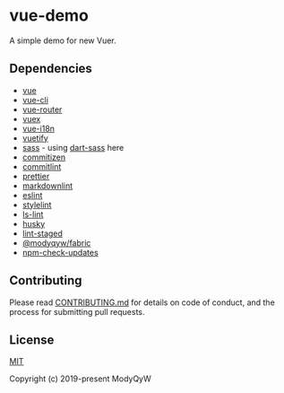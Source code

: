 # vue-demo

A simple demo for new Vuer.

## Dependencies

- [vue](https://vuejs.org)
- [vue-cli](https://cli.vuejs.org/)
- [vue-router](https://router.vuejs.org/)
- [vuex](https://vuex.vuejs.org/)
- [vue-i18n](https://kazupon.github.io/vue-i18n/)
- [vuetify](https://vuetifyjs.com/en/)
- [sass](https://sass-lang.com/) - using [dart-sass](https://sass-lang.com/dart-sass) here
- [commitizen](http://commitizen.github.io/cz-cli/)
- [commitlint](https://commitlint.js.org/)
- [prettier](https://prettier.io/)
- [markdownlint](https://github.com/igorshubovych/markdownlint-cli#readme)
- [eslint](https://eslint.org/)
- [stylelint](https://stylelint.io/)
- [ls-lint](https://ls-lint.org/)
- [husky](https://github.com/typicode/husky#readme)
- [lint-staged](https://github.com/okonet/lint-staged#readme)
- [@modyqyw/fabric](https://github.com/ModyQyW/fabric#readme)
- [npm-check-updates](https://github.com/raineorshine/npm-check-updates#readme)

## Contributing

Please read [CONTRIBUTING.md](./CONTRIBUTING.md) for details on code of conduct, and the process for submitting pull requests.

## License

[MIT](./LICENSE)

Copyright (c) 2019-present ModyQyW
